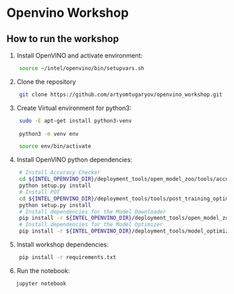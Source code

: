 # Openvino Workshop

## How to run the workshop

1. Install OpenVINO and activate environment:

```bash
    source ~/intel/openvino/bin/setupvars.sh
```

2. Clone the repository

```bash
    git clone https://github.com/artyomtugaryov/openvino_workshop.git
```

3. Create Virtual environment for python3:

```bash
    sudo -E apt-get install python3-venv
    
    python3 -m venv env

    source env/bin/activate
```

4. Install OpenVINO python dependencies:

```bash
    # Install Accuracy Checker
    cd ${INTEL_OPENVINO_DIR}/deployment_tools/open_model_zoo/tools/accuracy_checker/
    python setup.py install
    # Install POT
    cd ${INTEL_OPENVINO_DIR}/deployment_tools/tools/post_training_optimization_toolkit
    python setup.py install
    # Install dependencies for the Model Downloader
    pip install -r ${INTEL_OPENVINO_DIR}/deployment_tools/open_model_zoo/tools/downloader/requirements.in
    # Install dependencies for the Model Optimizer
    pip install -r ${INTEL_OPENVINO_DIR}/deployment_tools/model_optimizer/requirements.txt
```

5. Install workshop dependencies:

```bash
    pip install -r requirements.txt
```
6. Run the notebook:
```bash
   jupyter notebook
```
